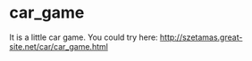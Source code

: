 # car_game
It is a little car game.
You could try here:
http://szetamas.great-site.net/car/car_game.html
